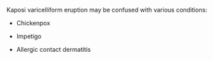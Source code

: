 Kaposi varicelliform eruption may be confused with various conditions:

- Chickenpox

- Impetigo

- Allergic contact dermatitis